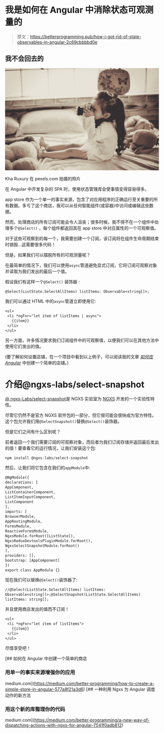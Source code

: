 # 我是如何在 Angular 中消除状态可观测量的

> 原文：<https://betterprogramming.pub/how-i-got-rid-of-state-observables-in-angular-2c69cbbbbd0e>

## 我不会回去的

![](img/6a6376d326227426e30cdc114f0b2a76.png)

Kha Ruxury 在 pexels.com 拍摄的照片

在 Angular 中开发复杂的 SPA 时，使用状态管理库会使事情变得容易得多。

app store 作为一个单一的事实来源，包含了对应用程序的正确运行至关重要的所有数据。多亏了这个商店，我可以从任何智能组件(或容器)中访问或编辑这些数据。

然而，处理商店的所有订阅可能会令人沮丧；很多时候，我不得不在一个组件中处理多个`@Select()` ，每个组件都返回其在 app store 中对应属性的一个可观察值。

对于这些可观察到的每一个，我需要创建一个订阅，该订阅将在组件生命周期结束时销毁…这需要很多代码！

但是，如果我们可以摆脱所有的可观测量呢？

在最简单的情况下，我们可以使用`async`管道避免显式订阅，它将订阅可观察对象并读取为我们发出的最后一个值。

假设我们有这样一个`@Select()` 装饰器 *:*

```
@Select(ListState.SelectAllItems) listItems: Observable<string[]>;
```

我们可以通过 HTML 中的`async`管道立即使用它:

```
<ul>
 <li *ngFor="let item of listItems | async">
   {{item}}
 </li>
</ul>
```

另一方面，许多情况要求我们订阅组件中的可观察值，以便我们可以在其他方法中使用它们发出的值。

(要了解如何设置店铺，在一个项目中看到以上例子，可以阅读我的文章 [*如何在 Angular*](https://medium.com/better-programming/how-to-create-a-simple-store-in-angular-577a8f21a3d6?source=friends_link&sk=1a40ae0d4e6f413cd84b1af52315a3b9) 中创建一个简单的店铺。)

# 介绍@ngxs-labs/select-snapshot

[@ ngxs-Labs/select-snapshot](https://github.com/ngxs-labs/select-snapshot)是 NGXS 实验室为 [NGXS](https://www.ngxs.io/) 开发的一个实验性特性。

尽管它仍然不是官方 NGXS 软件包的一部分，但它很可能会很快成为官方特性。这个包允许我们用`@SelectSnapshot()`替换`@Select()`装饰器。

但是它们之间有什么区别呢？

前者返回一个我们需要订阅的可观察对象，而后者为我们订阅存储并返回最后发出的值！要查看它的运行情况，让我们安装这个包:

```
npm install @ngxs-labs/select-snapshot
```

然后，让我们将它包含在我们的`appModule`中:

```
@NgModule({
declarations: [
AppComponent,
ListContainerComponent,
ListItemInputComponent,
ListComponent
],
imports: [
BrowserModule,
AppRoutingModule,
FormsModule,
ReactiveFormsModule,
NgxsModule.forRoot([ListState]),
NgxsReduxDevtoolsPluginModule.forRoot(),
NgxsSelectSnapshotModule.forRoot()
],
providers: [],
bootstrap: [AppComponent]
})
export class AppModule {}
```

现在我们可以替换`@Select()`装饰器了:

```
//@Select(ListState.SelectAllItems) listItems: Observable<string[]>;@SelectSnapshot(ListState.SelectAllItems) listItems: string[];
```

并且使用商店发出的值而不订阅！

```
<ul>
 <li *ngFor="let item of listItems">
   {{item}}
 </li>
</ul>
```

尽情享受吧！

[](https://medium.com/better-programming/how-to-create-a-simple-store-in-angular-577a8f21a3d6) [## 如何在 Angular 中创建一个简单的商店

### 用单一的事实来源增强你的应用

medium.com](https://medium.com/better-programming/how-to-create-a-simple-store-in-angular-577a8f21a3d6) [](https://medium.com/better-programming/a-new-way-of-dispatching-actions-with-ngxs-for-angular-7541f0adb812) [## 一种利用 Ngxs 为 Angular 调度动作的新方法

### 用这个新的库整理你的代码

medium.com](https://medium.com/better-programming/a-new-way-of-dispatching-actions-with-ngxs-for-angular-7541f0adb812)